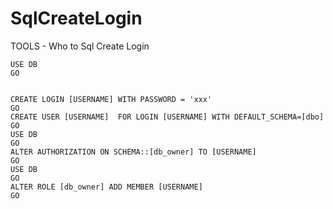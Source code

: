 # SqlCreateLogin
TOOLS - Who to Sql Create Login


```
USE DB
GO


CREATE LOGIN [USERNAME] WITH PASSWORD = 'xxx'
GO
CREATE USER [USERNAME]  FOR LOGIN [USERNAME] WITH DEFAULT_SCHEMA=[dbo]
GO
USE DB
GO
ALTER AUTHORIZATION ON SCHEMA::[db_owner] TO [USERNAME]
GO
USE DB
GO
ALTER ROLE [db_owner] ADD MEMBER [USERNAME]
GO
```
